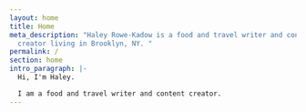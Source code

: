 ```yaml
---
layout: home
title: Home
meta_description: "Haley Rowe-Kadow is a food and travel writer and content
  creator living in Brooklyn, NY. "
permalink: /
section: home
intro_paragraph: |-
  Hi, I'm Haley. 

  I am a food and travel writer and content creator.
---
```

